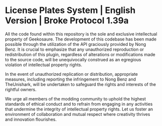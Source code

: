 # License Plates System | English Version | Broke Protocol 1.39a

All the code found within this repository is the sole and exclusive intellectual property of Geekosaure. The development of this codebase has been made possible through the utilization of the API graciously provided by Nong Benz. It is crucial to emphasize that any unauthorized reproduction or redistribution of this plugin, regardless of alterations or modifications made to the source code, will be unequivocally construed as an egregious violation of intellectual property rights.

In the event of unauthorized replication or distribution, appropriate measures, including reporting the infringement to Nong Benz and TheUnishark, will be undertaken to safeguard the rights and interests of the rightful owners. 

We urge all members of the modding community to uphold the highest standards of ethical conduct and to refrain from engaging in any activities that undermine the integrity of intellectual property rights. Let us foster an environment of collaboration and mutual respect where creativity thrives and innovation flourishes.
